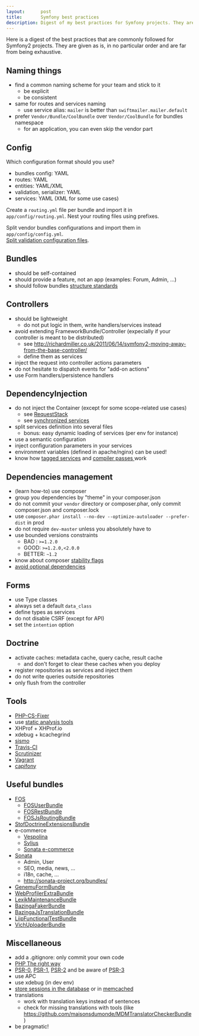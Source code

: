 ```yaml
---
layout:      post
title:       Symfony best practices
description: Digest of my best practices for Symfony projects. They are given as is, in no particular order and are far from being exhaustive.
---
```


Here is a digest of the best practices that are commonly followed for Symfony2
projects.
They are given as is, in no particular order and are far from being exhaustive.

## Naming things

* find a common naming scheme for your team and stick to it
  * be explicit
  * be consistent
* same for routes and services naming
  * use service alias: `mailer` is better than `swiftmailer.mailer.default`
* prefer `Vendor/Bundle/CoolBundle` over `Vendor/CoolBundle` for bundles namespace
  * for an application, you can even skip the vendor part

## Config

Which configuration format should you use?

* bundles config: YAML
* routes: YAML
* entities: YAML/XML
* validation, serializer: YAML
* services: YAML (XML for some use cases)

Create a `routing.yml` file per bundle and import it in `app/config/routing.yml`.
Nest your routing files using prefixes.

Split vendor bundles configurations and import them in `app/config/config.yml`.<br />
[Split validation configuration files](http://blog.kevingomez.fr/2013/10/14/split-symfony2-yaml-validation-configuration-file/).

## Bundles

* should be self-contained
* should provide a feature, not an app (examples: Forum, Admin, ...)
* should follow bundles [structure standards](http://symfony.com/doc/current/cookbook/bundles/best_practices.html)

## Controllers

* should be lightweight
  * do not put logic in them, write handlers/services instead
* avoid extending FrameworkBundle/Controller (expecially if your controller is meant to be distributed)
  * see http://richardmiller.co.uk/2011/06/14/symfony2-moving-away-from-the-base-controller/
  * define them as services
* inject the request into controller actions parameters
* do not hesitate to dispatch events for "add-on actions"
* use Form handlers/persistence handlers

## DependencyInjection

* do not inject the Container (except for some scope-related use cases)
  * see [RequestStack](http://symfony.com/doc/current/book/service_container.html#book-container-request-stack)
  * see [synchronized services](http://symfony.com/doc/current/cookbook/service_container/scopes.html)
* split services definition into several files
  * bonus: easy dynamic loading of services (per env for instance)
* use a semantic configuration
* inject configuration parameters in your services
* environment variables (defined in apache/nginx) can be used!
* know how [tagged services](http://symfony.com/doc/current/components/dependency_injection/tags.html) and [compiler passes ](http://symfony.com/doc/current/cookbook/service_container/compiler_passes.html) work

## Dependencies management

* (learn how-to) use composer
* group you dependencies by "theme" in your composer.json
* do not commit your `vendor` directory or composer.phar, only commit composer.json and
  composer.lock
* use `composer.phar install --no-dev --optimize-autoloader --prefer-dist` in prod
* do not require `dev-master` unless you absolutely have to
* use bounded versions constraints
  * BAD : `>=1.2.0`
  * GOOD: `>=1.2.0,<2.0.0`
  * BETTER: `~1.2`
* know about composer [stability flags](https://igor.io/2013/02/07/composer-stability-flags.html)
* [avoid optional dependencies](http://richardmiller.co.uk/2014/03/17/avoiding-optional-dependencies/)

## Forms

* use Type classes
* always set a default `data_class`
* define types as services
* do not disable CSRF (except for API)
* set the `intention` option

## Doctrine

* activate caches: metadata cache, query cache, result cache
  * and don't forget to clear these caches when you deploy
* register repositories as services and inject them
* do not write queries outside repositories
* only flush from the controller

## Tools

* [PHP-CS-Fixer](https://github.com/fabpot/PHP-CS-Fixer)
* use [static analysis tools](https://chrsm.org/post/static-analysis-tools-for-php/)
* XHProf + XHProf.io
* xdebug + kcachegrind
* [sismo](http://sismo.sensiolabs.org/)
* [Travis-CI](https://travis-ci.org/)
* [Scrutinizer](https://scrutinizer-ci.com/)
* [Vagrant](http://www.vagrantup.com/)
* [capifony](http://capifony.org/)

## Useful bundles

* [FOS](https://github.com/FriendsOfSymfony/)
  * [FOSUserBundle](https://github.com/FriendsOfSymfony/FOSUserBundle/)
  * [FOSRestBundle](https://github.com/FriendsOfSymfony/FOSRestBundle/)
  * [FOSJsRoutingBundle](https://github.com/FriendsOfSymfony/FOSJsRoutingBundle)
* [StofDoctrineExtensionsBundle](https://github.com/stof/StofDoctrineExtensionsBundle)
* e-commerce
  * [Vespolina](http://vespolina.org/)
  * [Sylius](http://sylius.org/)
  * [Sonata e-commerce](http://sonata-project.org/bundles/ecommerce/develop/doc/index.html)
* [Sonata](http://sonata-project.org/)
  * Admin, User
  * SEO, media, news, ...
  * i18n, cache, ...
  * http://sonata-project.org/bundles/
* [GenemuFormBundle](https://github.com/genemu/GenemuFormBundle)
* [WebProfilerExtraBundle](https://github.com/Elao/WebProfilerExtraBundle)
* [LexikMaintenanceBundle](https://github.com/lexik/LexikMaintenanceBundle)
* [BazingaFakerBundle](https://github.com/willdurand/BazingaFakerBundle)
* [BazingaJsTranslationBundle](https://github.com/willdurand/BazingaJsTranslationBundle)
* [LiipFunctionalTestBundle](https://github.com/liip/LiipFunctionalTestBundle)
* [VichUploaderBundle](https://github.com/dustin10/VichUploaderBundle)

## Miscellaneous

* add a .gitignore: only commit your own code
* [PHP The right way](http://www.phptherightway.com/)
* [PSR-0](https://github.com/php-fig/fig-standards/blob/master/accepted/PSR-0.md), [PSR-1](https://github.com/php-fig/fig-standards/blob/master/accepted/PSR-1-basic-coding-standard.md), [PSR-2](https://github.com/php-fig/fig-standards/blob/master/accepted/PSR-2-coding-style-guide.md) and be aware of [PSR-3](https://github.com/php-fig/fig-standards/blob/master/accepted/PSR-3-logger-interface.md)
* use APC
* use xdebug (in dev env)
* [store sessions in the database](http://symfony.com/doc/current/cookbook/configuration/pdo_session_storage.html) or in [memcached](http://blog.kevingomez.fr/2012/12/18/storing-symfony2-sessions-in-memcached/)
* translations
  * work with translation keys instead of sentences
  * check for missing translations with tools (like https://github.com/maisonsdumonde/MDMTranslatorCheckerBundle)
* be pragmatic!
